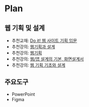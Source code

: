 # Plan

## 웹 기획 및 설계
- 추천교재: [Do it! 웹 사이트 기획 입문](https://product.kyobobook.co.kr/detail/S000211836242)
- 추천강의: [웹기획과 설계](https://www.youtube.com/playlist?list=PLC0GLtUwAmuuiVvMu4LdD9JFvQvg55UTq)
- 추천강의: [웹기획](https://www.youtube.com/playlist?list=PLEK3SibxDDshKlahcipn87eqjeU9WRvQL)
- 추천강의: [웹/앱 설계의 기본, 화면설계서](https://www.youtube.com/watch?v=ra3EpF9WTow)
- 추천강의: [웹 기획 기초와 설계](https://www.youtube.com/playlist?list=PLflkbAz_vvs7wkk27hsT7abMoTeGDuCqH)

## 주요도구
- PowerPoint
- Figma
